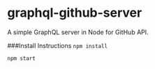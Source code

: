 # graphql-github-server


A simple GraphQL server in Node for GitHub API.

###Install Instructions
`npm install`

`npm start`
